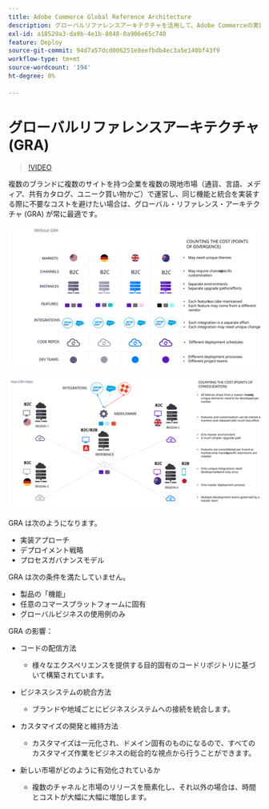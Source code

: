 ```yaml
---
title: Adobe Commerce Global Reference Architecture
description: グローバルリファレンスアーキテクチャを活用して、Adobe Commerceの実装を最大限に活用します。
exl-id: a18529a3-da9b-4e1b-8048-0a906e65c740
feature: Deploy
source-git-commit: 94d7a57dcd006251e8eefbdb4ec3a5e140bf43f9
workflow-type: tm+mt
source-wordcount: '194'
ht-degree: 0%

---
```


# グローバルリファレンスアーキテクチャ (GRA)

>[!VIDEO](https://video.tv.adobe.com/v/3410528/?quality=12&learn=on)

複数のブランドに複数のサイトを持つ企業を複数の現地市場（通貨、言語、メディア、共有カタログ、ユニーク買い物かご）で運営し、同じ機能と統合を実装する際に不要なコストを避けたい場合は、グローバル・リファレンス・アーキテクチャ (GRA) が常に最適です。

![建築の相違のコストを説明した表](../../assets/playbooks/divergent-architecture.svg)

![アーキテクチャに統合されたコストを説明する表](../../assets/playbooks/consolidated-architecture.svg)

GRA は次のようになります。

- 実装アプローチ
- デプロイメント戦略
- プロセスガバナンスモデル

GRA は次の条件を満たしていません。

- 製品の「機能」
- 任意のコマースプラットフォームに固有
- グローバルビジネスの使用例のみ

GRA の影響：

- コードの配信方法

   - 様々なエクスペリエンスを提供する目的固有のコードリポジトリに基づいて構築されています。

- ビジネスシステムの統合方法

   - ブランドや地域ごとにビジネスシステムへの接続を統合します。

- カスタマイズの開発と維持方法

   - カスタマイズは一元化され、ドメイン固有のものになるので、すべてのカスタマイズ作業をビジネスの総合的な視点から行うことができます。

- 新しい市場がどのように有効化されているか

   - 複数のチャネルと市場のリリースを簡素化し、それ以外の場合は、時間とコストが大幅に大幅に増加します。
